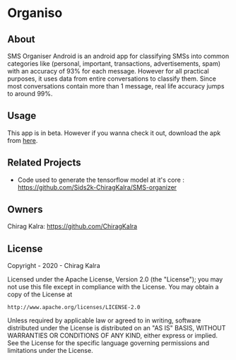 # Organiso

## About
SMS Organiser Android is an android app for classifying SMSs into common categories like (personal, important, transactions, advertisements, spam) with an accuracy of 93% for each message. 
However for all practical purposes, it uses data from entire conversations to classify them. Since most conversations contain more than 1 message, real life accuracy jumps to around 99%. 

## Usage
This app is in beta. However if you wanna check it out, download the apk from [here](https://github.com/ChiragKalra/sms-organiser-android/releases/download/beta-1/app-release.apk).

## Related Projects
* Code used to generate the tensorflow model at it's core : https://github.com/Sids2k-ChiragKalra/SMS-organizer

## Owners
Chirag Kalra: https://github.com/ChiragKalra

## License
Copyright - 2020 - Chirag Kalra

Licensed under the Apache License, Version 2.0 (the "License");
you may not use this file except in compliance with the License.
You may obtain a copy of the License at

    http://www.apache.org/licenses/LICENSE-2.0

Unless required by applicable law or agreed to in writing, software
distributed under the License is distributed on an "AS IS" BASIS,
WITHOUT WARRANTIES OR CONDITIONS OF ANY KIND, either express or implied.
See the License for the specific language governing permissions and
limitations under the License.
